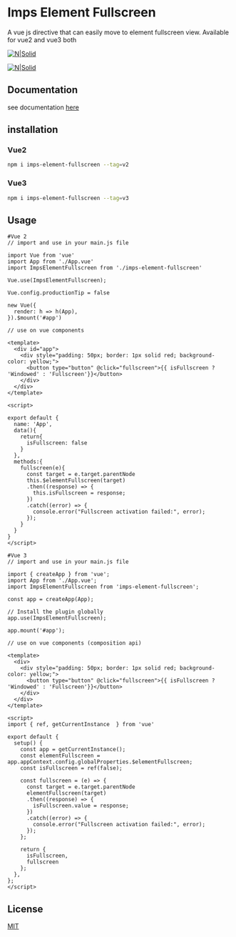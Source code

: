 # Imps Element Fullscreen

A vue js directive that can easily move to element fullscreen view. Available for vue2 and vue3 both

[![N|Solid](https://www.iampapaisarkar.in/powered-by.svg)](https://www.iampapaisarkar.in)

[![N|Solid](https://www.iampapaisarkar.in/hire-me.svg)](https://www.upwork.com/freelancers/~01b68508e481c72291)

## Documentation
see documentation [here](https://www.iampapaisarkar.in/npm-packages.html#element-fullscreen)

## installation
### Vue2
```sh
npm i imps-element-fullscreen --tag=v2
```
### Vue3
```sh
npm i imps-element-fullscreen --tag=v3
```
## Usage

```vue
#Vue 2 
// import and use in your main.js file

import Vue from 'vue'
import App from './App.vue'
import ImpsElementFullscreen from './imps-element-fullscreen'

Vue.use(ImpsElementFullscreen);

Vue.config.productionTip = false

new Vue({
  render: h => h(App),
}).$mount('#app')

```

```vue
// use on vue components 

<template>
  <div id="app">
    <div style="padding: 50px; border: 1px solid red; background-color: yellow;">
      <button type="button" @click="fullscreen">{{ isFullscreen ? 'Windowed' : 'Fullscreen'}}</button>
    </div>
  </div>
</template>

<script>

export default {
  name: 'App',
  data(){
    return{
      isFullscreen: false
    }
  },
  methods:{
    fullscreen(e){
      const target = e.target.parentNode
      this.$elementFullscreen(target)
      .then((response) => {
        this.isFullscreen = response;
      })
      .catch((error) => {
        console.error("Fullscreen activation failed:", error);
      });
    }
  }
}
</script>

```

```vue
#Vue 3 
// import and use in your main.js file

import { createApp } from 'vue';
import App from './App.vue';
import ImpsElementFullscreen from 'imps-element-fullscreen';

const app = createApp(App);

// Install the plugin globally
app.use(ImpsElementFullscreen);

app.mount('#app');
```

```vue
// use on vue components (composition api)

<template>
  <div>
    <div style="padding: 50px; border: 1px solid red; background-color: yellow;">
      <button type="button" @click="fullscreen">{{ isFullscreen ? 'Windowed' : 'Fullscreen'}}</button>
    </div>
  </div>
</template>

<script>
import { ref, getCurrentInstance  } from 'vue'

export default {
  setup() {
    const app = getCurrentInstance();
    const elementFullscreen = app.appContext.config.globalProperties.$elementFullscreen;
    const isFullscreen = ref(false);

    const fullscreen = (e) => {
      const target = e.target.parentNode
      elementFullscreen(target)
      .then((response) => {
        isFullscreen.value = response;
      })
      .catch((error) => {
        console.error("Fullscreen activation failed:", error);
      });
    };

    return {
      isFullscreen,
      fullscreen
    };
  },
};
</script>

```
## License

[MIT](https://choosealicense.com/licenses/mit/)